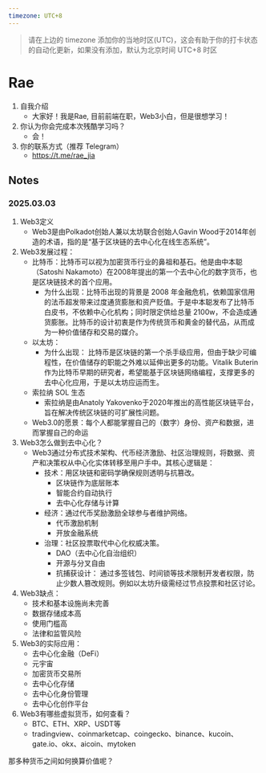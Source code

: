 ```yaml
---
timezone: UTC+8
---
```


> 请在上边的 timezone 添加你的当地时区(UTC)，这会有助于你的打卡状态的自动化更新，如果没有添加，默认为北京时间 UTC+8 时区


# Rae

1. 自我介绍
   - 大家好！我是Rae, 目前前端在职，Web3小白，但是很想学习！
3. 你认为你会完成本次残酷学习吗？
   - 会！
5. 你的联系方式（推荐 Telegram）
   - https://t.me/rae_jia

## Notes

<!-- Content_START -->

### 2025.03.03
1. Web3定义
   - Web3是由Polkadot创始人兼以太坊联合创始人Gavin Wood于2014年创造的术语，指的是“基于区块链的去中心化在线生态系统”。
2. Web3发展过程：
   - 比特币：比特币可以视为加密货币行业的鼻祖和基石。他是由中本聪（Satoshi Nakamoto）在2008年提出的第一个去中心化的数字货币，也是区块链技术的首个应用。
      - 为什么出现：比特币出现的背景是 2008 年金融危机，依赖国家信用的法币超发带来过度通货膨胀和资产贬值。于是中本聪发布了比特币白皮书，不依赖中心化机构；同时限定供给总量 2100w，不会造成通货膨胀。比特币的设计初衷是作为传统货币和黄金的替代品，从而成为一种价值储存和交易的媒介。
   - 以太坊：
      - 为什么出现： 比特币是区块链的第一个杀手级应用，但由于缺少可编程性，在价值储存的职能之外难以延伸出更多的功能。Vitalik Buterin 作为比特币早期的研究者，希望能基于区块链网络编程，支撑更多的去中心化应用，于是以太坊应运而生。
   - 索拉纳 SOL 生态
      - 索拉纳是由Anatoly Yakovenko于2020年推出的高性能区块链平台，旨在解决传统区块链的可扩展性问题。
   - Web3.0的愿景：每个人都能掌握自己的（数字）身份、资产和数据，进而掌握自己的命运
3. Web3怎么做到去中心化？
   - Web3通过分布式技术架构、代币经济激励、社区治理规则，将数据、资产和决策权从中心化实体转移至用户手中。其核心逻辑是：
      - 技术：用区块链和密码学确保规则透明与抗篡改。
         - 区块链作为底层账本
         - 智能合约自动执行
         - 去中心化存储与计算
      - 经济：通过代币奖励激励全球参与者维护网络。
         - 代币激励机制
         - 开放金融系统
      - 治理：社区投票取代中心化权威决策。
         - DAO（去中心化自治组织）
         - 开源与分叉自由
         - 抗捕获设计： 通过多签钱包、时间锁等技术限制开发者权限，防止少数人篡改规则。例如以太坊升级需经过节点投票和社区讨论。
4. Web3缺点：
   - 技术和基本设施尚未完善
   - 数据存储成本高
   - 使用门槛高
   - 法律和监管风险
5. Web3的实际应用：
   - 去中心化金融（DeFi）
   - 元宇宙
   - 加密货币交易所
   - 去中心化存储
   - 去中心化身份管理
   - 去中心化创作平台
6. Web3有哪些虚拟货币，如何查看？
   - BTC、ETH、XRP、USDT等
   - tradingview、coinmarketcap、coingecko、binance、kucoin、gate.io、okx、aicoin、mytoken

那多种货币之间如何换算价值呢？

<!-- Content_END -->
